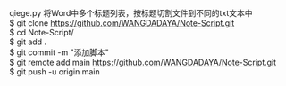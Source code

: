 qiege.py 将Word中多个标题列表，按标题切割文件到不同的txt文本中<br>
$ git clone https://github.com/WANGDADAYA/Note-Script.git<br>
$ cd Note-Script/<br>
$ git add .<br>
$ git commit -m "添加脚本"<br>
$ git remote add main https://github.com/WANGDADAYA/Note-Script.git<br>
$ git push -u origin main<br>
